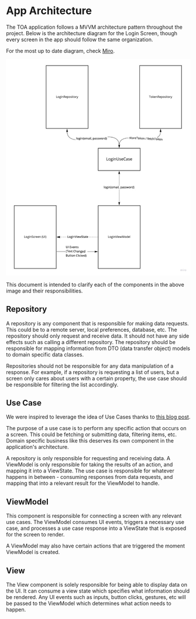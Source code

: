 # App Architecture

The TOA application follows a MVVM architecture pattern throughout the project. Below is the architecture diagram for the Login Screen, though every screen in the app should follow the same organization.  

For the most up to date diagram, check [Miro](https://miro.com/app/board/o9J_ltxT_4k=/?invite_link_id=617869994956).

![Architecture Diagram](assets/TOAFlows.jpg)

This document is intended to clarify each of the components in the above image and their responsibilities. 

## Repository

A repository is any component that is responsible for making data requests. This could be to a remote server, local preferences, database, etc. The repository should only request and receive data. It should not have any side effects such as calling a different repository. The repository should be responsible for mapping information from DTO (data transfer object) models to domain specific data classes.

Repositories should not be responsible for any data manipulation of a response. For example, if a repository is requesting a list of users, but a screen only cares about users with a certain property, the use case should be responsible for filtering the list accordingly. 

## Use Case

We were inspired to leverage the idea of Use Cases thanks to [this blog post](https://proandroiddev.com/why-you-need-use-cases-interactors-142e8a6fe576).

The purpose of a use case is to perform any specific action that occurs on a screen. This could be fetching or submitting data, filtering items, etc. Domain specific business like this deserves its own component in the application's architecture.

A repository is only responsible for requesting and receiving data. A ViewModel is only responsible for taking the results of an action, and mapping it into a ViewState. The use case is responsible for whatever happens in between - consuming responses from data requests, and mapping that into a relevant result for the ViewModel to handle.

## ViewModel

This component is responsible for connecting a screen with any relevant use cases. The ViewModel consumes UI events, triggers a necessary use case, and processes a use case response into a ViewState that is exposed for the screen to render.

A ViewModel may also have certain actions that are triggered the moment ViewModel is created.

## View

The View component is solely responsible for being able to display data on the UI. It can consume a view state which specifies what information should be rendered. Any UI events such as inputs, button clicks, gestures, etc will be passed to the ViewModel which determines what action needs to happen. 

